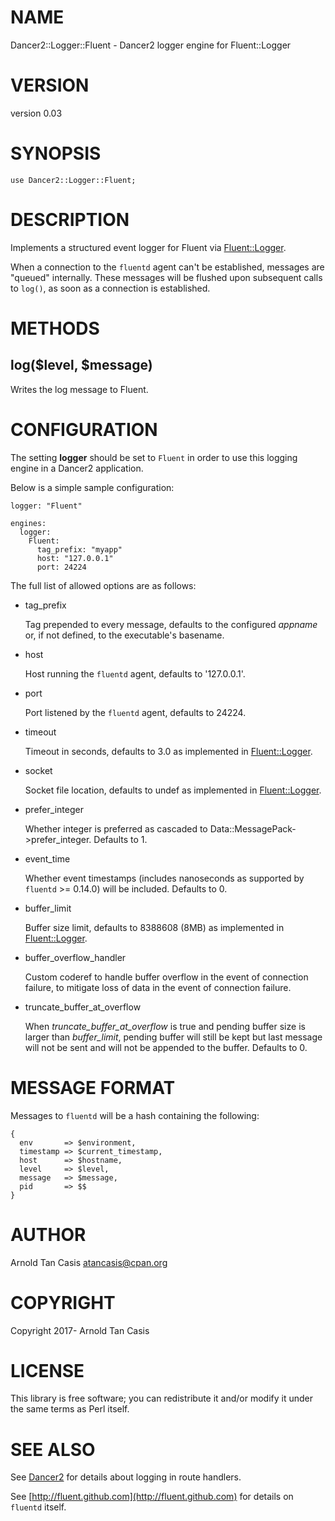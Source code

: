 # NAME

Dancer2::Logger::Fluent - Dancer2 logger engine for Fluent::Logger

# VERSION

version 0.03

# SYNOPSIS

    use Dancer2::Logger::Fluent;

# DESCRIPTION

Implements a structured event logger for Fluent via [Fluent::Logger](https://metacpan.org/pod/Fluent::Logger).

When a connection to the `fluentd` agent can't be established, messages
are "queued" internally. These messages will be flushed upon subsequent
calls to `log()`, as soon as a connection is established.

# METHODS

## log($level, $message)

Writes the log message to Fluent.

# CONFIGURATION

The setting **logger** should be set to `Fluent` in order to use this logging
engine in a Dancer2 application.

Below is a simple sample configuration:

    logger: "Fluent"

    engines:
      logger:
        Fluent:
          tag_prefix: "myapp"
          host: "127.0.0.1"
          port: 24224

The full list of allowed options are as follows:

- tag\_prefix

    Tag prepended to every message, defaults to the configured _appname_ or,
    if not defined, to the executable's basename.

- host

    Host running the `fluentd` agent, defaults to '127.0.0.1'.

- port

    Port listened by the `fluentd` agent, defaults to 24224.

- timeout

    Timeout in seconds, defaults to 3.0 as implemented in
    [Fluent::Logger](https://metacpan.org/pod/Fluent::Logger).

- socket

    Socket file location, defaults to undef as implemented in
    [Fluent::Logger](https://metacpan.org/pod/Fluent::Logger).

- prefer\_integer

    Whether integer is preferred as cascaded to
    Data::MessagePack->prefer\_integer.  Defaults to 1.

- event\_time

    Whether event timestamps (includes nanoseconds as supported by
    `fluentd` >= 0.14.0) will be included. Defaults to 0.

- buffer\_limit

    Buffer size limit, defaults to 8388608 (8MB) as implemented in
    [Fluent::Logger](https://metacpan.org/pod/Fluent::Logger).

- buffer\_overflow\_handler

    Custom coderef to handle buffer overflow in the event of connection
    failure, to mitigate loss of data in the event of connection failure.

- truncate\_buffer\_at\_overflow

    When _truncate\_buffer\_at\_overflow_ is true and pending buffer size is
    larger than _buffer\_limit_, pending buffer will still be kept but last
    message will not be sent and will not be appended to the buffer.
    Defaults to 0.

# MESSAGE FORMAT

Messages to `fluentd` will be a hash containing the following:

    {
      env       => $environment,
      timestamp => $current_timestamp,
      host      => $hostname,
      level     => $level,
      message   => $message,
      pid       => $$
    }

# AUTHOR

Arnold Tan Casis <atancasis@cpan.org>

# COPYRIGHT

Copyright 2017- Arnold Tan Casis

# LICENSE

This library is free software; you can redistribute it and/or modify
it under the same terms as Perl itself.

# SEE ALSO

See [Dancer2](https://metacpan.org/pod/Dancer2) for details about logging in route handlers.

See [http://fluent.github.com](http://fluent.github.com) for details on `fluentd` itself.
